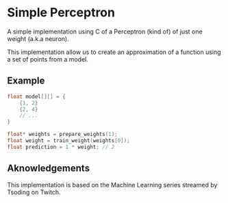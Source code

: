 # Simple Perceptron

A simple implementation using C of a Perceptron (kind of) of just one weight (a.k.a neuron).

This implementation allow us to create an approximation of a function using a set of points from a model.

## Example

```c
float model[][] = {
    {1, 2}
    {2, 4}
    // ...
}

float* weights = prepare_weights(1);
float weight = train_weight(weights[0]);
float prediction = 1 * weight; // 2
```

## Aknowledgements

This implementation is based on the Machine Learning series streamed by Tsoding on Twitch.
